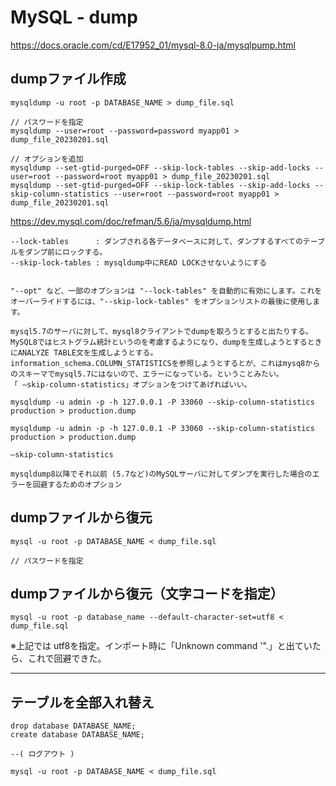 # MySQL - dump
<https://docs.oracle.com/cd/E17952_01/mysql-8.0-ja/mysqlpump.html>

## dumpファイル作成
```
mysqldump -u root -p DATABASE_NAME > dump_file.sql 

// パスワードを指定
mysqldump --user=root --password=password myapp01 > dump_file_20230201.sql

// オプションを追加
mysqldump --set-gtid-purged=OFF --skip-lock-tables --skip-add-locks --user=root --password=root myapp01 > dump_file_20230201.sql
mysqldump --set-gtid-purged=OFF --skip-lock-tables --skip-add-locks --skip-column-statistics --user=root --password=root myapp01 > dump_file_20230201.sql
```


<https://dev.mysql.com/doc/refman/5.6/ja/mysqldump.html>
```
--lock-tables      : ダンプされる各データベースに対して、ダンプするすべてのテーブルをダンプ前にロックする。
--skip-lock-tables : mysqldump中にREAD LOCKさせないようにする


"--opt" など、一部のオプションは "--lock-tables" を自動的に有効にします。これをオーバーライドするには、"--skip-lock-tables" をオプションリストの最後に使用します。
```


```
mysql5.7のサーバに対して、mysql8クライアントでdumpを取ろうとすると出たりする。
MySQL8ではヒストグラム統計というのを考慮するようになり、dumpを生成しようとするときにANALYZE TABLE文を生成しようとする。
information_schema.COLUMN_STATISTICSを参照しようとするとが、これはmysq8からのスキーマでmysql5.7にはないので、エラーになっている。ということみたい。
「 –skip-column-statistics」オプションをつけてあげればいい。

mysqldump -u admin -p -h 127.0.0.1 -P 33060 --skip-column-statistics production > production.dump

mysqldump -u admin -p -h 127.0.0.1 -P 33060 --skip-column-statistics production > production.dump
```

```
–skip-column-statistics

mysqldump8以降でそれ以前 (5.7など)のMySQLサーバに対してダンプを実行した場合のエラーを回避するためのオプション
```


## dumpファイルから復元
```
mysql -u root -p DATABASE_NAME < dump_file.sql 

// パスワードを指定

```

## dumpファイルから復元（文字コードを指定）
```
mysql -u root -p database_name --default-character-set=utf8 < dump_file.sql 
```
※上記では utf8を指定。インポート時に「Unknown command '\".」と出ていたら、これで回避できた。


____________________________________________________________________________________________
## テーブルを全部入れ替え
```
drop database DATABASE_NAME;
create database DATABASE_NAME;

--( ログアウト )

mysql -u root -p DATABASE_NAME < dump_file.sql
```





